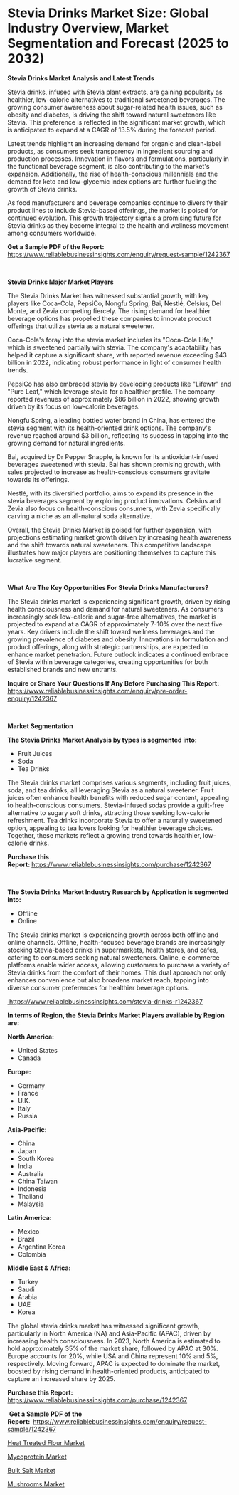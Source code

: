 <p><h1>Stevia Drinks Market Size: Global Industry Overview, Market Segmentation and Forecast (2025 to 2032)</h1></p><p><strong>Stevia Drinks Market Analysis and Latest Trends</strong></p>
<p><p>Stevia drinks, infused with Stevia plant extracts, are gaining popularity as healthier, low-calorie alternatives to traditional sweetened beverages. The growing consumer awareness about sugar-related health issues, such as obesity and diabetes, is driving the shift toward natural sweeteners like Stevia. This preference is reflected in the significant market growth, which is anticipated to expand at a CAGR of 13.5% during the forecast period. </p><p>Latest trends highlight an increasing demand for organic and clean-label products, as consumers seek transparency in ingredient sourcing and production processes. Innovation in flavors and formulations, particularly in the functional beverage segment, is also contributing to the market's expansion. Additionally, the rise of health-conscious millennials and the demand for keto and low-glycemic index options are further fueling the growth of Stevia drinks. </p><p>As food manufacturers and beverage companies continue to diversify their product lines to include Stevia-based offerings, the market is poised for continued evolution. This growth trajectory signals a promising future for Stevia drinks as they become integral to the health and wellness movement among consumers worldwide.</p></p>
<p><strong>Get a Sample PDF of the Report:&nbsp;</strong> <a href="https://www.reliablebusinessinsights.com/enquiry/request-sample/1242367?utm_campaign=96&utm_medium=2&utm_source=Github&utm_content=ia&utm_term=14022025&utm_id=stevia-drinks">https://www.reliablebusinessinsights.com/enquiry/request-sample/1242367</a></p>
<p>&nbsp;</p>
<p><strong>Stevia Drinks Major Market Players</strong></p>
<p><p>The Stevia Drinks Market has witnessed substantial growth, with key players like Coca-Cola, PepsiCo, Nongfu Spring, Bai, Nestlé, Celsius, Del Monte, and Zevia competing fiercely. The rising demand for healthier beverage options has propelled these companies to innovate product offerings that utilize stevia as a natural sweetener.</p><p>Coca-Cola's foray into the stevia market includes its "Coca-Cola Life," which is sweetened partially with stevia. The company's adaptability has helped it capture a significant share, with reported revenue exceeding $43 billion in 2022, indicating robust performance in light of consumer health trends.</p><p>PepsiCo has also embraced stevia by developing products like "Lifewtr" and "Pure Leaf," which leverage stevia for a healthier profile. The company reported revenues of approximately $86 billion in 2022, showing growth driven by its focus on low-calorie beverages.</p><p>Nongfu Spring, a leading bottled water brand in China, has entered the stevia segment with its health-oriented drink options. The company's revenue reached around $3 billion, reflecting its success in tapping into the growing demand for natural ingredients.</p><p>Bai, acquired by Dr Pepper Snapple, is known for its antioxidant-infused beverages sweetened with stevia. Bai has shown promising growth, with sales projected to increase as health-conscious consumers gravitate towards its offerings.</p><p>Nestlé, with its diversified portfolio, aims to expand its presence in the stevia beverages segment by exploring product innovations. Celsius and Zevia also focus on health-conscious consumers, with Zevia specifically carving a niche as an all-natural soda alternative.</p><p>Overall, the Stevia Drinks Market is poised for further expansion, with projections estimating market growth driven by increasing health awareness and the shift towards natural sweeteners. This competitive landscape illustrates how major players are positioning themselves to capture this lucrative segment.</p></p>
<p>&nbsp;</p>
<p><strong>What Are The Key Opportunities For Stevia Drinks Manufacturers?</strong></p>
<p><p>The Stevia drinks market is experiencing significant growth, driven by rising health consciousness and demand for natural sweeteners. As consumers increasingly seek low-calorie and sugar-free alternatives, the market is projected to expand at a CAGR of approximately 7-10% over the next five years. Key drivers include the shift toward wellness beverages and the growing prevalence of diabetes and obesity. Innovations in formulation and product offerings, along with strategic partnerships, are expected to enhance market penetration. Future outlook indicates a continued embrace of Stevia within beverage categories, creating opportunities for both established brands and new entrants.</p></p>
<p><strong>Inquire or Share Your Questions If Any Before Purchasing This Report:</strong> <a href="https://www.reliablebusinessinsights.com/enquiry/pre-order-enquiry/1242367?utm_campaign=96&utm_medium=2&utm_source=Github&utm_content=ia&utm_term=14022025&utm_id=stevia-drinks">https://www.reliablebusinessinsights.com/enquiry/pre-order-enquiry/1242367</a></p>
<p>&nbsp;</p>
<p><strong>Market Segmentation</strong></p>
<p><strong>The Stevia Drinks Market Analysis by types is segmented into:</strong></p>
<p><ul><li>Fruit Juices</li><li>Soda</li><li>Tea Drinks</li></ul></p>
<p><p>The Stevia drinks market comprises various segments, including fruit juices, soda, and tea drinks, all leveraging Stevia as a natural sweetener. Fruit juices often enhance health benefits with reduced sugar content, appealing to health-conscious consumers. Stevia-infused sodas provide a guilt-free alternative to sugary soft drinks, attracting those seeking low-calorie refreshment. Tea drinks incorporate Stevia to offer a naturally sweetened option, appealing to tea lovers looking for healthier beverage choices. Together, these markets reflect a growing trend towards healthier, low-calorie drinks.</p></p>
<p><strong>Purchase this Report:&nbsp;</strong><a href="https://www.reliablebusinessinsights.com/purchase/1242367?utm_campaign=96&utm_medium=2&utm_source=Github&utm_content=ia&utm_term=14022025&utm_id=stevia-drinks">https://www.reliablebusinessinsights.com/purchase/1242367</a></p>
<p>&nbsp;</p>
<p><strong>The Stevia Drinks Market Industry Research by Application is segmented into:</strong></p>
<p><ul><li>Offline</li><li>Online</li></ul></p>
<p><p>The Stevia drinks market is experiencing growth across both offline and online channels. Offline, health-focused beverage brands are increasingly stocking Stevia-based drinks in supermarkets, health stores, and cafes, catering to consumers seeking natural sweeteners. Online, e-commerce platforms enable wider access, allowing customers to purchase a variety of Stevia drinks from the comfort of their homes. This dual approach not only enhances convenience but also broadens market reach, tapping into diverse consumer preferences for healthier beverage options.</p></p>
<p><a href="https://www.reliablebusinessinsights.com/stevia-drinks-r1242367?utm_campaign=96&utm_medium=2&utm_source=Github&utm_content=ia&utm_term=14022025&utm_id=stevia-drinks">&nbsp;https://www.reliablebusinessinsights.com/stevia-drinks-r1242367</a></p>
<p><strong>In terms of Region, the Stevia Drinks Market Players available by Region are:</strong></p>
<p>
    <p> <strong> North America: </strong>
        <ul>
            <li>United States</li>
            <li>Canada</li>
        </ul>
        </p> 
    <p> <strong> Europe: </strong>
        <ul>
            <li>Germany</li>
            <li>France</li>
            <li>U.K.</li>
            <li>Italy</li>
            <li>Russia</li>
        </ul>
        </p> 
    <p> <strong> Asia-Pacific: </strong>
        <ul>
            <li>China</li>
            <li>Japan</li>
            <li>South Korea</li>
            <li>India</li>
            <li>Australia</li>
            <li>China Taiwan</li>
            <li>Indonesia</li>
            <li>Thailand</li>
            <li>Malaysia</li>
        </ul>
        </p> 
    <p> <strong> Latin America: </strong>
        <ul>
            <li>Mexico</li>
            <li>Brazil</li>
            <li>Argentina Korea</li>
            <li>Colombia</li>
        </ul>
        </p> 
    <p> <strong> Middle East & Africa: </strong>
        <ul>
            <li>Turkey</li>
            <li>Saudi</li>
            <li>Arabia</li>
            <li>UAE</li>
            <li>Korea</li>
        </ul>
    </p>
    </p>
<p><p>The global stevia drinks market has witnessed significant growth, particularly in North America (NA) and Asia-Pacific (APAC), driven by increasing health consciousness. In 2023, North America is estimated to hold approximately 35% of the market share, followed by APAC at 30%. Europe accounts for 20%, while USA and China represent 10% and 5%, respectively. Moving forward, APAC is expected to dominate the market, boosted by rising demand in health-oriented products, anticipated to capture an increased share by 2025.</p></p>
<p><strong>Purchase this Report: </strong><a href="https://www.reliablebusinessinsights.com/purchase/1242367?utm_campaign=96&utm_medium=2&utm_source=Github&utm_content=ia&utm_term=14022025&utm_id=stevia-drinks">https://www.reliablebusinessinsights.com/purchase/1242367</a></p>
<p>&nbsp;<strong>Get a Sample PDF of the Report:&nbsp;&nbsp;</strong><a href="https://www.reliablebusinessinsights.com/enquiry/request-sample/1242367?utm_campaign=96&utm_medium=2&utm_source=Github&utm_content=ia&utm_term=14022025&utm_id=stevia-drinks">https://www.reliablebusinessinsights.com/enquiry/request-sample/1242367</a></p>
<p><strong></strong></p>
<p><p><a href="https://github.com/jamesgomez337/Market-Research-Report-List-1/blob/main/heat-treated-flour-market.md?utm_campaign=96&utm_medium=2&utm_source=Github&utm_content=ia&utm_term=14022025&utm_id=stevia-drinks">Heat Treated Flour Market</a></p><p><a href="https://github.com/samesdufloiw/Market-Research-Report-List-1/blob/main/mycoprotein-market.md?utm_campaign=96&utm_medium=2&utm_source=Github&utm_content=ia&utm_term=14022025&utm_id=stevia-drinks">Mycoprotein Market</a></p><p><a href="https://github.com/wwwkeltoum/Market-Research-Report-List-5/blob/main/bulk-salt-market.md?utm_campaign=96&utm_medium=2&utm_source=Github&utm_content=ia&utm_term=14022025&utm_id=stevia-drinks">Bulk Salt Market</a></p><p><a href="https://github.com/porstheftyux/Market-Research-Report-List-1/blob/main/mushrooms-market.md?utm_campaign=96&utm_medium=2&utm_source=Github&utm_content=ia&utm_term=14022025&utm_id=stevia-drinks">Mushrooms Market</a></p></p>